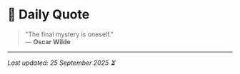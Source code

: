 # 📜 Daily Quote

> "The final mystery is oneself."  
> — **Oscar Wilde**

---

_Last updated: 25 September 2025 ⏳_

